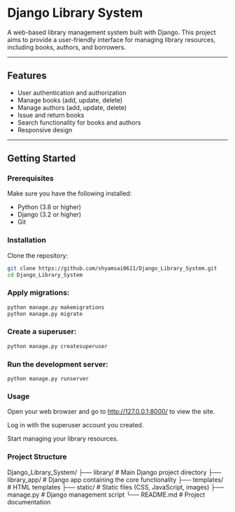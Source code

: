 # Django Library System

A web-based library management system built with Django. This project aims to provide a user-friendly interface for managing library resources, including books, authors, and borrowers.

---

## Features

- User authentication and authorization  
- Manage books (add, update, delete)  
- Manage authors (add, update, delete)  
- Issue and return books  
- Search functionality for books and authors  
- Responsive design  

---

## Getting Started

### Prerequisites

Make sure you have the following installed:

- Python (3.8 or higher)  
- Django (3.2 or higher)  
- Git  

### Installation

Clone the repository:

```bash
git clone https://github.com/shyamsai0611/Django_Library_System.git
cd Django_Library_System
```
### Apply migrations:
```bash
python manage.py makemigrations
python manage.py migrate
```
### Create a superuser:
```bash
python manage.py createsuperuser
```
### Run the development server:
```
python manage.py runserver
```
### Usage
Open your web browser and go to http://127.0.0.1:8000/ to view the site.

Log in with the superuser account you created.

Start managing your library resources.

### Project Structure
Django_Library_System/
├── library/           # Main Django project directory
├── library_app/       # Django app containing the core functionality
├── templates/         # HTML templates
├── static/            # Static files (CSS, JavaScript, images)
├── manage.py          # Django management script
└── README.md          # Project documentation

